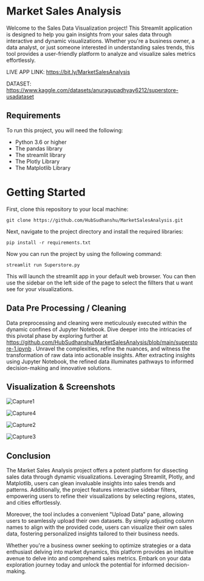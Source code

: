 # Market Sales Analysis
Welcome to the Sales Data Visualization project! This Streamlit application is designed to help you gain insights from your sales data through interactive and dynamic visualizations. Whether you're a business owner, a data analyst, or just someone interested in understanding sales trends, this tool provides a user-friendly platform to analyze and visualize sales metrics effortlessly.

LIVE APP LINK: https://bit.ly/MarketSalesAnalysis

DATASET: https://www.kaggle.com/datasets/anuragupadhyay6212/superstore-usadataset

## Requirements

To run this project, you will need the following:
- Python 3.6 or higher
- The pandas library
- The streamlit library
- The Plotly Library
- The Matplotlib Library

# Getting Started

First, clone this repository to your local machine:

    git clone https://github.com/HubSudhanshu/MarketSalesAnalysis.git

Next, navigate to the project directory and install the required libraries:

    pip install -r requirements.txt

Now you can run the project by using the following command:

    streamlit run Superstore.py

This will launch the streamlit app in your default web browser. You can then use the sidebar on the left side of the page to select the fillters that u want see for your visualizations.

## Data Pre Processing / Cleaning 

Data preprocessing and cleaning were meticulously executed within the dynamic confines of Jupyter Notebook. Dive deeper into the intricacies of this pivotal phase by exploring further at https://github.com/HubSudhanshu/MarketSalesAnalysis/blob/main/superstore-1.ipynb . Unravel the complexities, refine the nuances, and witness the transformation of raw data into actionable insights. After extracting insights using Jupyter Notebook, the refined data illuminates pathways to informed decision-making and innovative solutions.




## Visualization & Screenshots


![Capture1](https://github.com/HubSudhanshu/MarketSalesAnalysis/assets/140691182/13755640-16e4-4694-8548-ed48afc05052)

![Capture4](https://github.com/HubSudhanshu/MarketSalesAnalysis/assets/140691182/88a9fa60-ffe0-4a3f-91f7-3481145f1d7b)

![Capture2](https://github.com/HubSudhanshu/MarketSalesAnalysis/assets/140691182/99e862b1-9529-417f-99e6-c95b0ec72d2c)


![Capture3](https://github.com/HubSudhanshu/MarketSalesAnalysis/assets/140691182/d040d6d1-ee23-4a5b-a1a2-2a7e120c7f9a)


## Conclusion

The Market Sales Analysis project offers a potent platform for dissecting sales data through dynamic visualizations. Leveraging Streamlit, Plotly, and Matplotlib, users can glean invaluable insights into sales trends and patterns. Additionally, the project features interactive sidebar filters, empowering users to refine their visualizations by selecting regions, states, and cities effortlessly.

Moreover, the tool includes a convenient "Upload Data" pane, allowing users to seamlessly upload their own datasets. By simply adjusting column names to align with the provided code, users can visualize their own sales data, fostering personalized insights tailored to their business needs.

Whether you're a business owner seeking to optimize strategies or a data enthusiast delving into market dynamics, this platform provides an intuitive avenue to delve into and comprehend sales metrics. Embark on your data exploration journey today and unlock the potential for informed decision-making.


